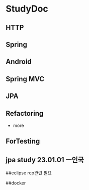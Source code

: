 # StudyDoc

## HTTP
## Spring
## Android
## Spring MVC
## JPA

## Refactoring
- more 

## ForTesting

## jpa study 23.01.01 ㅡ인국

##eclipse rcp관련 필요

##docker
